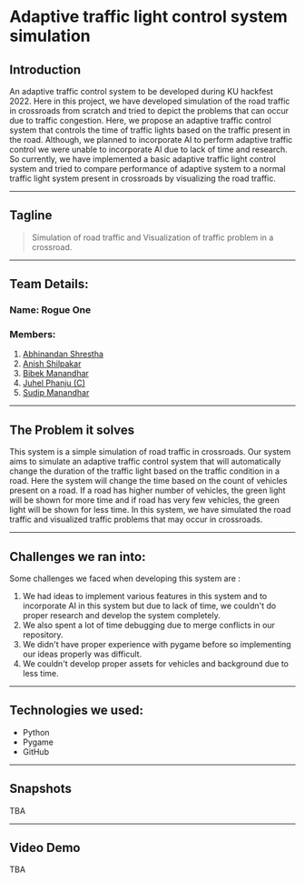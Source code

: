 # Adaptive traffic light control system simulation
## Introduction
An adaptive traffic control system to be developed during KU hackfest 2022. Here in this project, we have developed simulation of the road traffic in crossroads from scratch and tried to depict the problems that can occur due to traffic congestion. Here, we propose an adaptive traffic control system that controls the time of traffic lights based on the traffic present in the road. Although, we planned to incorporate AI to perform adaptive traffic control we were unable to incorporate AI due to lack of time and research. So currently, we have implemented a basic adaptive traffic light control system and tried to compare performance of adaptive system to a normal traffic light system present in crossroads by visualizing the road traffic.
<hr>

## Tagline
>Simulation of road traffic and Visualization of traffic problem in a crossroad.

<hr>

## Team Details:
### Name: Rogue One
### Members:
1. [Abhinandan Shrestha](https://github.com/abhinandanshrestha)
2. [Anish Shilpakar](https://github.com/JuJu2181)
3. [Bibek Manandhar](https://github.com/manandhar01)
4. [Juhel Phanju (C)](https://github.com/JNPN7)
5. [Sudip Manandhar](https://github.com/ManandharSudip4)


<hr>

## The Problem it solves
This system is a simple simulation of road traffic in crossroads. Our system aims to simulate an adaptive traffic control system that will automatically change the duration of the traffic light based on the traffic condition in a road. Here the system will change the time based on the count of vehicles present on a road. If a road has higher number of vehicles, the green light will be shown for more time and if road has very few vehicles, the green light will be shown for less time. In this system, we have simulated the road traffic and visualized traffic problems that may occur in crossroads.

<hr>

## Challenges we ran into:
Some challenges we faced when developing this system are :
1. We had ideas to implement various features in this system and to incorporate AI in this system but due to lack of time, we couldn't do proper research and develop the system completely.
2. We also spent a lot of time debugging due to merge conflicts in our repository.
3. We didn't have proper experience with pygame before so implementing our ideas properly was difficult.
4. We couldn't develop proper assets for vehicles and background due to less time.

<hr>

## Technologies we used:
- Python
- Pygame
- GitHub

<hr>

## Snapshots
TBA


<hr>

## Video Demo
TBA
